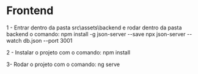 # Frontend

1 - Entrar dentro da pasta src\assets\backend e rodar dentro da pasta backend o comando:
npm install -g json-server --save
npx json-server --watch db.json --port 3001

2 - Instalar o projeto com o comando: 
npm install

3- Rodar o projeto com o comando: 
ng serve
